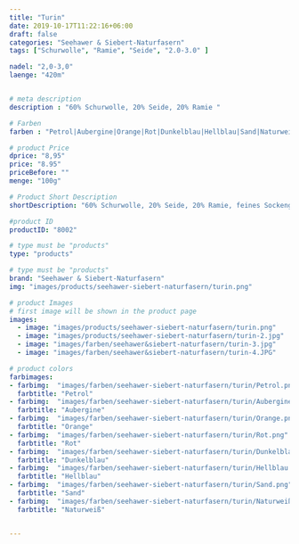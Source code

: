 ```yaml
---
title: "Turin"
date: 2019-10-17T11:22:16+06:00
draft: false
categories: "Seehawer & Siebert-Naturfasern"
tags: ["Schurwolle", "Ramie", "Seide", "2.0-3.0" ]

nadel: "2,0-3,0" 
laenge: "420m"	


# meta description
description : "60% Schurwolle, 20% Seide, 20% Ramie "

# Farben
farben : "Petrol|Aubergine|Orange|Rot|Dunkelblau|Hellblau|Sand|Naturweiß"

# product Price
dprice: "8,95"
price: "8.95"
priceBefore: ""
menge: "100g"

# Product Short Description
shortDescription: "60% Schurwolle, 20% Seide, 20% Ramie, feines Sockengarn, auch sehr gut geeignet für Tücher..."

#product ID
productID: "8002"

# type must be "products"
type: "products"

# type must be "products"
brand: "Seehawer & Siebert-Naturfasern"
img: "images/products/seehawer-siebert-naturfasern/turin.png"   

# product Images
# first image will be shown in the product page
images:
  - image: "images/products/seehawer-siebert-naturfasern/turin.png"
  - image: "images/products/seehawer-siebert-naturfasern/turin-2.jpg"
  - image: "images/farben/seehawer&siebert-naturfasern/turin-3.jpg"
  - image: "images/farben/seehawer&siebert-naturfasern/turin-4.JPG"

# product colors
farbimages: 
- farbimg:  "images/farben/seehawer-siebert-naturfasern/turin/Petrol.png"	
  farbtitle: "Petrol"
- farbimg:  "images/farben/seehawer-siebert-naturfasern/turin/Aubergine.png"	
  farbtitle: "Aubergine"
- farbimg:  "images/farben/seehawer-siebert-naturfasern/turin/Orange.png"	
  farbtitle: "Orange"
- farbimg:  "images/farben/seehawer-siebert-naturfasern/turin/Rot.png"	
  farbtitle: "Rot"
- farbimg:  "images/farben/seehawer-siebert-naturfasern/turin/Dunkelblau.png"	
  farbtitle: "Dunkelblau"
- farbimg:  "images/farben/seehawer-siebert-naturfasern/turin/Hellblau.png"	
  farbtitle: "Hellblau"
- farbimg:  "images/farben/seehawer-siebert-naturfasern/turin/Sand.png"	
  farbtitle: "Sand"
- farbimg:  "images/farben/seehawer-siebert-naturfasern/turin/Naturweiß.png"	
  farbtitle: "Naturweiß"


---
```



